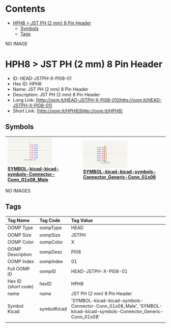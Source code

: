 



Contents
========

* [HPH8 > JST PH (2 mm) 8 Pin Header](#hph8--jst-ph-2-mm-8-pin-header)
	* [Symbols](#symbols)
	* [Tags](#tags)
  
NO IMAGE  
# HPH8 > JST PH (2 mm) 8 Pin Header

- ID: HEAD-JSTPH-X-PI08-01
- Hex ID: HPH8
- Name: JST PH (2 mm) 8 Pin Header
- Description: JST PH (2 mm) 8 Pin Header
- Long Link: [http://oom.lt/HEAD-JSTPH-X-PI08-01](http://oom.lt/HEAD-JSTPH-X-PI08-01)
- Short Link: [http://oom.lt/HPH8](http://oom.lt/HPH8)

## Symbols
  

|[![](https://raw.githubusercontent.com/oomlout/oomlout_OOMP_eda_V2/main/SYMBOL/kicad/kicad-symbols/Connector/Conn_01x08_Male/image_140.png)<br>SYMBOL-kicad-kicad-symbols-Connector-Conn_01x08_Male](https://github.com/oomlout/oomlout_OOMP_eda_V2/tree/main/SYMBOL/kicad/kicad-symbols/Connector/Conn_01x08_Male/)|[![](https://raw.githubusercontent.com/oomlout/oomlout_OOMP_eda_V2/main/SYMBOL/kicad/kicad-symbols/Connector_Generic/Conn_01x08/image_140.png)<br>SYMBOL-kicad-kicad-symbols-Connector_Generic-Conn_01x08](https://github.com/oomlout/oomlout_OOMP_eda_V2/tree/main/SYMBOL/kicad/kicad-symbols/Connector_Generic/Conn_01x08/)||
| :--- | :--- | :--- |
  
NO IMAGES  
## Tags
  

|Tag Name|Tag Code|Tag Value|
| :--- | :--- | :--- |
|OOMP Type|oompType|HEAD|
|OOMP Size|oompSize|JSTPH|
|OOMP Color|oompColor|X|
|OOMP Description|oompDesc|PI08|
|OOMP Index|oompIndex|01|
|Full OOMP ID|oompID|HEAD-JSTPH-X-PI08-01|
|Hex ID (short code)|hexID|HPH8|
|name|name|JST PH (2 mm) 8 Pin Header|
|Symbol Kicad|symbolKicad|'SYMBOL-kicad-kicad-symbols-Connector-Conn_01x08_Male', 'SYMBOL-kicad-kicad-symbols-Connector_Generic-Conn_01x08'|
||||
